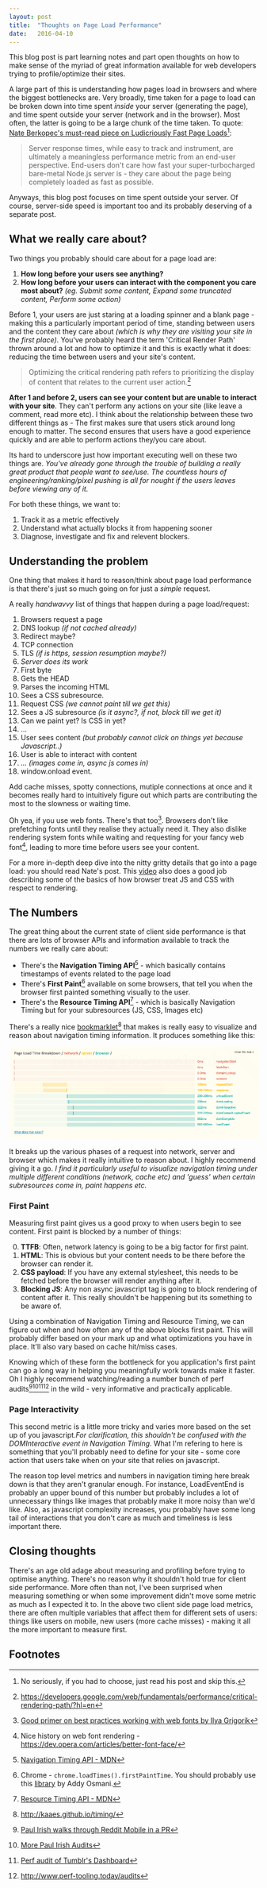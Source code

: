 ```yaml
---
layout: post
title:  "Thoughts on Page Load Performance"
date:   2016-04-10
---
```

This blog post is part learning notes and part open thoughts on how to make
sense of the myriad of great information available for web developers trying to
profile/optimize their sites.

A large part of this is understanding how pages load in browsers and where the
biggest bottlenecks are. Very broadly, time taken for a page to load can be
broken down into time spent *inside* your server (generating the page), and time
spent outside your server (network and in the browser). Most often, the latter
is going to be a large chunk of the time taken. To quote: [Nate Berkopec's
must-read piece on Ludicriously Fast Page
Loads](https://www.nateberkopec.com/2015/10/07/frontend-performance-chrome-timeline.html)[^0]:

> Server response times, while easy to track and instrument, are ultimately a
> meaningless performance metric from an end-user perspective. End-users don't
> care how fast your super-turbocharged bare-metal Node.js server is - they care
> about the page being completely loaded as fast as possible.

Anyways, this blog post focuses on time spent outside your server. Of course, server-side
speed is important too and its probably deserving of a separate post.
<!--more-->

## What we really care about?

Two things you probably should care about for a page load are:

1. __How long before your users see anything?__
2. __How long before your users can interact with the component you care most
   about?__ *(eg. Submit some content, Expand some truncated content, Perform some
   action)*

Before 1, your users are just staring at a loading spinner and a blank page -
making this a particularly important period of time, standing between users and
the content they care about _(which is why they are visiting your site in the
first place)_. You've probably heard the term 'Critical Render Path' thrown
around a lot and how to optimize it and this is exactly what it does: reducing
the time between users and your site's content.

> Optimizing the critical rendering path refers to prioritizing the display of
> content that relates to the current user action.[^5]

__After 1 and before 2, users can see your content but are unable to interact
with your site__. They can't perform any actions on your site (like leave a
comment, read more etc). I think about the relationship between these two
different things as - The first makes sure that users stick around long enough
to matter.  The second ensures that users have a good experience quickly and are
able to perform actions they/you care about.

Its hard to underscore just how important executing well on these two things
are. _You've already gone through the trouble of building a really great product
that people want to see/use. The countless hours of engineering/ranking/pixel
pushing is all for nought if the users leaves before viewing any of it._

For both these things, we want to:
1. Track it as a metric effectively
2. Understand what actually blocks it from happening sooner
3. Diagnose, investigate and fix and relevent blockers.

## Understanding the problem

One thing that makes it hard to reason/think about page load performance is that
there's just so much going on for just a _simple_ request.

A really *handwavvy* list of things that happen during a page load/request:

1. Browsers request a page
2. DNS lookup *(if not cached already)*
3. Redirect maybe?
4. TCP connection
5. TLS *(if is https, session resumption maybe?)*
6. *Server does its work*
7. First byte
8. Gets the HEAD
9. Parses the incoming HTML
10. Sees a CSS subresource.
11. Request CSS *(we cannot paint till we get this)*
12. Sees a JS subresource *(is it async?, if not, block till we get it)*
13. Can we paint yet? Is CSS in yet?
14. ...
15. User sees content *(but probably cannot click on things yet because Javascript..)*
16. User is able to interact with content
17. *... (images come in, async js comes in)*
18. window.onload event.

Add cache misses, spotty connections, mutiple connections at once and it becomes
really hard to intuitively figure out which parts are contributing the most to
the slowness or waiting time.

Oh yea, if you use web fonts. There's that too[^7]. Browsers don't like
prefetching fonts until they realise they actually need it. They also dislike
rendering system fonts while waiting and requesting for your fancy web font[^8],
leading to more time before users see your content.

For a more in-depth deep dive into the nitty gritty details that go into a page
load: you should read Nate's post. This
[video](https://www.youtube.com/watch?v=XeMDXlJ051s) also does a good job
describing some of the basics of how browser treat JS and CSS with respect to
rendering.

## The Numbers

The great thing about the current state of client side performance is that there
are lots of browser APIs and information available to track the numbers we
really care about:

* There's the **Navigation Timing API**[^1] - which basically contains timestamps of
  events related to the page load
* There's **First Paint**[^2] available on some browsers, that tell you when the
  browser first painted something visually to the user.
* There's the **Resource Timing API**[^3] - which is basically Navigation Timing but
  for your subresources (JS, CSS, Images etc)

There's a really nice [bookmarklet](http://kaaes.github.io/timing/)[^4] that makes
is really easy to visualize and reason about navigation timing information. It
produces something like this:

![navigation timing visualization](/img/blog/navtiming.png)

It breaks up the various phases of a request into network, server and browser
which makes it really intuitive to reason about. I highly recommend giving it a
go. _I find it particularly useful to visualize navigation timing under multiple
different conditions (network, cache etc) and 'guess' when certain subresources
come in, paint happens etc._

### First Paint

Measuring first paint gives us a good proxy to when users begin to see content.
First paint is blocked by a number of things:

0. **TTFB**: Often, network latency is going to be a big factor for first paint.
1. **HTML**: This is obvious but your content needs to be there before the
   browser can render it.
2. **CSS payload**: If you have any external stylesheet, this needs
   to be fetched before the browser will render anything after it.
3. **Blocking JS**: Any non async javascript tag is going to block rendering of
   content after it. This really shouldn't be happening but its something to
   be aware of.

Using a combination of Navigation Timing and Resource Timing, we can figure out
when and how often any of the above blocks first paint. This will probably
differ based on your mark up and what optimizations you have in place. It'll
also vary based on cache hit/miss cases.

Knowing which of these form the bottleneck for you application's first paint can
go a long way in helping you meaningfully work towards make it faster. Oh I
highly recommend watching/reading a number bunch of perf
audits[^9][^10][^11][^12] in the wild - very informative and practically
applicable.

### Page Interactivity

This second metric is a little more tricky and varies more based on the set up of
you javascript.*For clarification, this shouldn't be confused with the
DOMInteractive event in Navigation Timing*. What I'm refering to here is
something that you'll probably need to define for your site - some core action
that users take when on your site that relies on javascript.

The reason top level metrics and numbers in navigation timing here break down is
that they aren't granular enough. For instance, LoadEventEnd is probably an
upper bound of this number but probably includes a lot of unnecessary things
like images that probably make it more noisy than we'd like. Also, as javascript
complexity increases, you probably have some long tail of interactions that you
don't care as much and timeliness is less important there.

## Closing thoughts

There's an age old adage about measuring and profiling before trying to optimise
anything. There's no reason why it shouldn't hold true for client side
performance. More often than not, I've been surprised when measuring something
or when some improvement didn't move some metric as much as I expected it to. In
the above two client side page load metrics, there are often multiple variables
that affect them for different sets of users: things like users on mobile, new
users (more cache misses) - making it all the more important to measure first.

## Footnotes
[^0]: No seriously, if you had to choose, just read his post and skip this.
[^1]: [Navigation Timing API - MDN](https://developer.mozilla.org/en-US/docs/Web/API/Navigation_timing_API)
[^2]: Chrome - `chrome.loadTimes().firstPaintTime`. You should probably use this [library](https://github.com/addyosmani/timing.js/) by Addy Osmani.
[^3]: [Resource Timing API - MDN](https://developer.mozilla.org/en-US/docs/Web/API/Resource_Timing_API/Using_the_Resource_Timing_API)
[^4]: <http://kaaes.github.io/timing/>
[^5]: <https://developers.google.com/web/fundamentals/performance/critical-rendering-path/?hl=en>
[^7]: [Good primer on best practices working with web fonts by Ilya Grigorik](https://www.igvita.com/2014/01/31/optimizing-web-font-rendering-performance/)
[^8]: Nice history on web font rendering - <https://dev.opera.com/articles/better-font-face/>
[^9]: [Paul Irish walks through Reddit Mobile in a PR](https://github.com/reddit/reddit-mobile/issues/247)
[^10]: [More Paul Irish Audits](http://www.paulirish.com/2015/advanced-performance-audits-with-devtools/)
[^11]: [Perf audit of Tumblr's Dashboard](https://docs.google.com/document/d/1E2w0UQ4RhId5cMYsDcdcNwsgL0gP_S6SDv27yi1mCEY/edit?pref=2&pli=1)
[^12]: http://www.perf-tooling.today/audits
